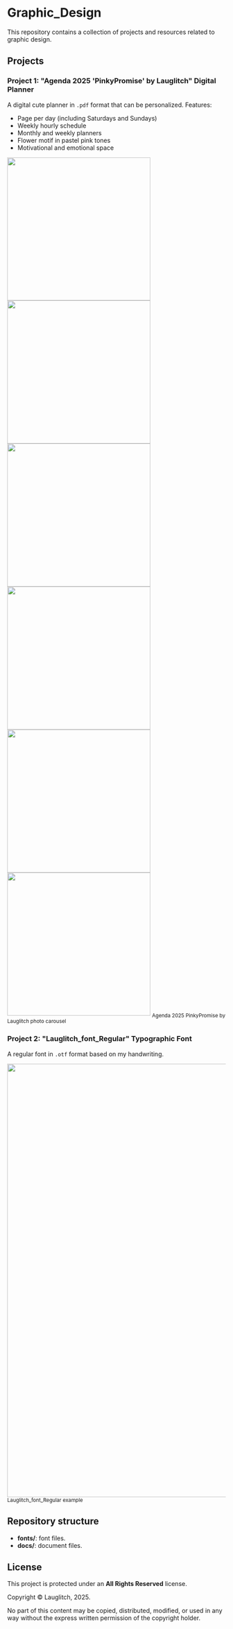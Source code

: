 # Graphic_Design

This repository contains a collection of projects and resources related to graphic design.

## Projects

### Project 1: "Agenda 2025 'PinkyPromise' by Lauglitch" Digital Planner

A digital cute planner in `.pdf` format that can be personalized.
Features:
* Page per day (including Saturdays and Sundays)
* Weekly hourly schedule
* Monthly and weekly planners
* Flower motif in pastel pink tones
* Motivational and emotional space


<img src="https://github.com/user-attachments/assets/674b2783-41a6-419b-abe3-2a68aeb1a06a" width="330">
<img src="https://github.com/user-attachments/assets/162818e8-6935-4572-bde8-517158a5dc61" width="330">
<img src="https://github.com/user-attachments/assets/fadc8409-654e-491a-8974-89bbeca1c70f" width="330">
<img src="https://github.com/user-attachments/assets/9729a481-9df0-4709-8440-744b0607d24a" width="330">
<img src="https://github.com/user-attachments/assets/081229ce-e82a-4d1a-9848-501ac2997bf7" width="330">
<img src="https://github.com/user-attachments/assets/2b75c388-780c-4513-859f-96d9428fbb24" width="330">
<sub>Agenda 2025 PinkyPromise by Lauglitch photo carousel </sub>

### Project 2: "Lauglitch_font_Regular" Typographic Font

A regular font in `.otf` format based on my handwriting.

<img src="https://github.com/user-attachments/assets/0895ed66-7f0e-4340-8202-6085d0dbe353" width="1000">
<sub>Lauglitch_font_Regular example </sub>


## Repository structure

- **fonts/**: font files.
- **docs/**: document files.


## License
This project is protected under an **All Rights Reserved** license.

Copyright © Lauglitch, 2025.

No part of this content may be copied, distributed, modified, or used in any way without the express written permission of the copyright holder.


